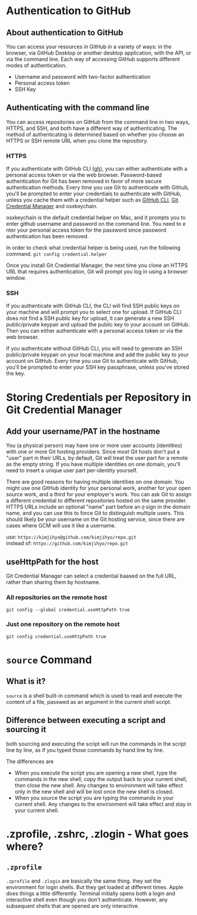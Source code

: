 # Authentication to GitHub

## About authentication to GitHub
You can access your resources in GitHub in a variety of ways: in the browser, via GitHub Desktop or another desktop application, with the API, or via the command line. Each way of accessing GitHub supports different modes of authentication.
- Username and password with two-factor authentication
- Personal access token
- SSH Key

## Authenticating with the command line
You can access repositories on GitHub from the command line in two ways, HTTPS, and SSH, and both have a different way of authenticating. The method of authenticating is determined based on whether you choose an HTTPS or SSH remote URL when you clone the repository.

### HTTPS
If you authenticate with GitHub CLI ([gh](https://cli.github.com/)), you can either authenticate with a personal access token or via the web browser. Password-based authentication for Git has been removed in favor of more secure authentication methods. Every time you use Git to authenticate with Github, you'll be prompted to enter your credentials to authenticate with GitHub, unless you cache them with a credential helper such as [GitHub CLI](https://cli.github.com), [Git Credential Manager](https://github.com/git-ecosystem/git-credential-manager) and osxkeychain.

osxkeychain is the default credential helper on Mac, and it prompts you to enter github username and password on the command line. You need to e nter your personal access token for the password since password authentication has been removed.

In order to check what credential helper is being used, run the following command.
`git config credential.helper`

Once you install Git Credential Manager, the next time you clone an HTTPS URL that requires authentication, Git will prompt you log in using a browser window.

### SSH
If you authenticate with GitHub CLI, the CLI will find SSH public keys on your machine and will prompt you to select one for upload. If GitHub CLI does not find a SSH public key for upload, it can generate a new SSH public/private keypair and upload the public key to your account on GitHub. Then you can either authenticate with a personal access token or via the web browser.

If you authenticate without GitHub CLI, you will need to generate an SSH public/private keypair on your local machine and add the public key to your account on GitHub. Every time you use Git to authenticate with GitHub, you'll be prompted to enter your SSH key passphrase, unless you've stored the key. 


# Storing Credentials per Repository in Git Credential Manager

## Add your username/PAT in the hostname
You (a physical person) may have one or more user accounts (identities) with one or more Git hosting providers. Since most Git hosts don't put a "user" part in their URLs, by default, Git will treat the user part for a remote as the empty string. If you have multiple identities on one domain, you'll need to insert a unique user part per-identity yourself.

There are good reasons for having multiple identities on one domain. You might use one GitHub identity for your personal work, another for your open source work, and a third for your employer's work. You can ask Git to assign a different credential to different repositories hosted on the same provider. HTTPS URLs include an optional "name" part before an `@` sign in the domain name, and you can use this to force Git to distinguish multiple users. This should likely be your username on the Git hosting service, since there are cases where GCM will use it like a username.

use: `https://kimjihyo@github.com/kimjihyo/repo.git` \
instead of: `https://github.com/kimjihyo/repo.git`

## useHttpPath for the host
Git Credential Manager can select a credential baased on the full URL, rather than sharing them by hostname.

### All repositories on the remote host
```
git config --global credential.useHttpPath true
```

### Just one repository on the remote host
```
git config credential.useHttpPath true
```

# `source` Command

## What is it?
`source` is a shell built-in command which is used to read and execute the content of a file, passwed as an argument in the current shell script.

## Difference between executing a script and sourcing it
both sourcing and executing the script will run the commands in the script line by line, as if you typed those commands by hand line by line.

The differences are
- When you execute the script you are opening a new shell, type the commands in the new shell, copy the output back to your current shell, then close the new shell. Any changes to environment will take effect only in the new shell and will be lost once the new shell is closed.
- When you source the script you are typing the commands in your current shell. Any changes to the environment will take effect and stay in your current shell.

# .zprofile, .zshrc, .zlogin - What goes where?

## `.zprofile`
`.zprofile` and `.zlogin` are basically the same thing. they set the environment for login shells. But they get loaded at different times. Apple does things a little differently. Terminal initially opens both a login and interactive shell even though you don't authenticate. However, any subsequent shells that are opened are only interactive.